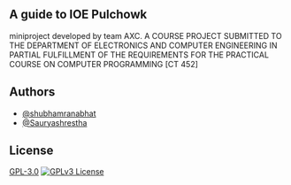 ## A guide to IOE Pulchowk

miniproject developed by team AXC.
A COURSE PROJECT SUBMITTED TO THE DEPARTMENT OF ELECTRONICS AND
COMPUTER ENGINEERING IN PARTIAL FULFILLMENT OF THE REQUIREMENTS
FOR THE PRACTICAL COURSE ON COMPUTER PROGRAMMING [CT 452]


## Authors

- [@shubhamranabhat](https://github.com/shubham-per)
- [@Sauryashrestha](https://github.com/Saurya39)



## License

[GPL-3.0](https://github.com/shubham-per/Map-mini-project/blob/main/LICENSE)
[![GPLv3 License](https://img.shields.io/badge/License-GPL%20v3-yellow.svg)](https://opensource.org/licenses/)

